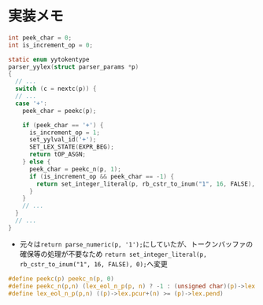 # 実装メモ

```c
int peek_char = 0;
int is_increment_op = 0;

static enum yytokentype
parser_yylex(struct parser_params *p)
{
  // ...
  switch (c = nextc(p)) {
  // ...
  case '+':
    peek_char = peekc(p);

    if (peek_char == '+') {
      is_increment_op = 1;
      set_yylval_id('+');
      SET_LEX_STATE(EXPR_BEG);
      return tOP_ASGN;
    } else {
      peek_char = peekc_n(p, 1);
      if (is_increment_op && peek_char == -1) {
        return set_integer_literal(p, rb_cstr_to_inum("1", 16, FALSE), 0);
      }
    }
    // ...
  }
  // ...
}
```

- 元々は`return parse_numeric(p, '1');`にしていたが、トークンバッファの確保等の処理が不要なため
  `return set_integer_literal(p, rb_cstr_to_inum("1", 16, FALSE), 0);`へ変更

```c
#define peekc(p) peekc_n(p, 0)
#define peekc_n(p,n) (lex_eol_n_p(p, n) ? -1 : (unsigned char)(p)->lex.pcur[n])
#define lex_eol_n_p(p,n) ((p)->lex.pcur+(n) >= (p)->lex.pend)
```
